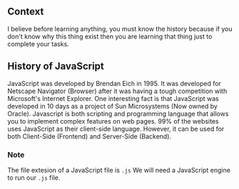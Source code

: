 ## Context
I believe before learning anything, you must know the history because if you don't know why this thing exist then you are learning that thing just to complete your tasks.

## History of JavaScript
JavaScript was developed by Brendan Eich in 1995. It was developed for Netscape Navigator (Browser) after it was having a tough competition with Microsoft's Internet Explorer. One interesting fact is that JavaScript was developed in 10 days as a project of Sun Microsystems (Now owned by Oracle). 
Javascript is both scripting and programming language that allows you to implement complex features on web pages. 99% of the websites uses JavaScript as their client-side language. However, it can be used for both Client-Side (Frontend) and Server-Side (Backend).

### Note
The file extesion of a JavaScript file is `.js`
We will need a JavaScript engine to run our `.js` file.
